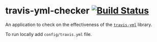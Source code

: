 # travis-yml-checker [![Build Status](https://travis-ci.org/travis-ci/travis-yml-checker.svg?branch=master)](https://travis-ci.org/travis-ci/travis-yml-checker)

An application to check on the effectiveness of the [`travis-yml`](https://github.com/travis-ci/travis-yml) library.

To run locally add `config/travis.yml` file.
